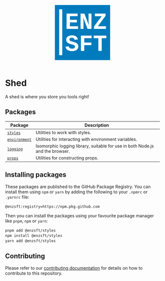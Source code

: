 <div align="center" style="padding-bottom: 1rem">
  <img src="./logo.svg" alt="Enzyme Software Logo" />
</div>

# Shed

A shed is where you store you tools right!

## Packages

| Package                               | Description                                                                   |
| ------------------------------------- | ----------------------------------------------------------------------------- |
| [`styles`](packages/styles)           | Utilities to work with styles.                                                |
| [`environment`](packages/environment) | Utilities for interacting with environment variables.                         |
| [`logging`](packages/logging)         | Isomorphic logging library, suitable for use in both Node.js and the browser. |
| [`props`](packages/props)             | Utilities for constructing props.                                             |

## Installing packages

These packages are published to the GitHub Package Registry. You can install them using `npm` or `yarn` by adding the following to your `.npmrc` or `.yarnrc` file:

```sh
@enzsft:registry=https://npm.pkg.github.com
```

Then you can install the packages using your favourite package manager like `pnpm`, `npm` or `yarn`:

```sh
pnpm add @enzsft/styles
npm install @enzsft/styles
yarn add @enzsft/styles
```

## Contributing

Please refer to our [contributing documentation](./CONTRIBUTING.md) for details on how to contribute to this repository.
